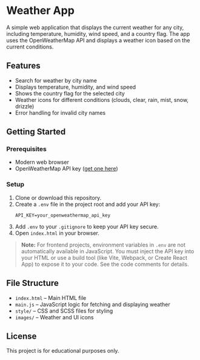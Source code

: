 # Weather App

A simple web application that displays the current weather for any city, including temperature, humidity, wind speed, and a country flag. The app uses the OpenWeatherMap API and displays a weather icon based on the current conditions.

## Features

-   Search for weather by city name
-   Displays temperature, humidity, and wind speed
-   Shows the country flag for the selected city
-   Weather icons for different conditions (clouds, clear, rain, mist, snow, drizzle)
-   Error handling for invalid city names

## Getting Started

### Prerequisites

-   Modern web browser
-   OpenWeatherMap API key ([get one here](https://openweathermap.org/api))

### Setup

1. Clone or download this repository.
2. Create a `.env` file in the project root and add your API key:
    ```
    API_KEY=your_openweathermap_api_key
    ```
3. Add `.env` to your `.gitignore` to keep your API key secure.
4. Open `index.html` in your browser.

> **Note:** For frontend projects, environment variables in `.env` are not automatically available in JavaScript. You must inject the API key into your HTML or use a build tool (like Vite, Webpack, or Create React App) to expose it to your code. See the code comments for details.

## File Structure

-   `index.html` – Main HTML file
-   `main.js` – JavaScript logic for fetching and displaying weather
-   `style/` – CSS and SCSS files for styling
-   `images/` – Weather and UI icons

## License

This project is for educational purposes only.

